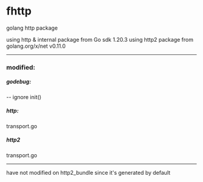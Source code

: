 # fhttp
golang http package

using http & internal package from Go sdk 1.20.3
using http2 package from golang.org/x/net v0.11.0

---

### modified:
##### godebug:
-- ignore init()

##### http:
transport.go

##### http2
transport.go

---

have not modified on http2_bundle since it's generated by default
